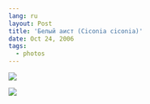 ```yaml
---
lang: ru
layout: Post
title: 'Белый аист (Ciconia ciconia)'
date: Oct 24, 2006
tags:
  - photos
---
```


![](http://wow.sapegin.me/0R3N311l0E1S/Sapegin-Artem-20D-2006-07-23-231-3116-lj.jpg)

<!--more-->

![](http://wow.sapegin.me/2l2c313i1W1i/Sapegin-Artem-20D-2006-07-23-231-3129-lj.jpg)
